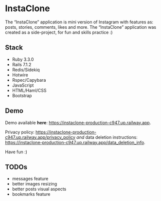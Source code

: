 # InstaClone

The “InstaClone” application is mini version of Instagram with features as: posts, stories, comments, likes and more.
The “InstaClone” application was created as a side-project, for fun and skills practice :)

## Stack

- Ruby 3.3.0
- Rails 7.1.2
- Redis/Sidekiq
- Hotwire
- Rspec/Capybara
- JavaScript
- HTML/Haml/CSS
- Bootstrap

## Demo
Demo available **here**: https://instaclone-production-c947.up.railway.app.

Privacy policy: https://instaclone-production-c947.up.railway.app/privacy_policy *and* data deletion instructions: https://instaclone-production-c947.up.railway.app/data_deletion_info.

Have fun :)

## TODOs
- messages feature
- better images resizing
- better posts visual aspects
- bookmarks feature
